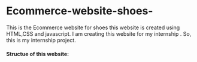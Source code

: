 # Ecommerce-website-shoes-
This is the Ecommerce website for shoes this website is created using HTML,CSS and javascript. I am creating this website for my internship .
So, this is my internship project.
<br>
<h4>Structue of this website:</h4>
<br>
